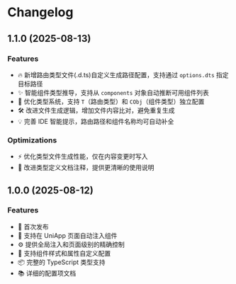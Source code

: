 # Changelog

## 1.1.0 (2025-08-13)

### Features

- 🔥 新增路由类型文件(.d.ts)自定义生成路径配置，支持通过 `options.dts` 指定目标路径
- ✨ 智能组件类型推导，支持从 `components` 对象自动推断可用组件列表
- 🎯 优化类型系统，支持 `T`（路由类型）和 `CObj`（组件类型）独立配置
- 🛠️ 改进文件生成逻辑，增加文件内容比对，避免重复生成
- 💡 完善 IDE 智能提示，路由路径和组件名称均可自动补全

### Optimizations

- ⚡️ 优化类型文件生成性能，仅在内容变更时写入
- 📝 改进类型定义文档注释，提供更清晰的使用说明

## 1.0.0 (2025-08-12)

### Features

- 🎉 首次发布
- 🔌 支持在 UniApp 页面自动注入组件
- ⚙️ 提供全局注入和页面级别的精确控制
- 🎨 支持组件样式和属性自定义配置
- 📦 完整的 TypeScript 类型支持
- 📚 详细的配置项文档
